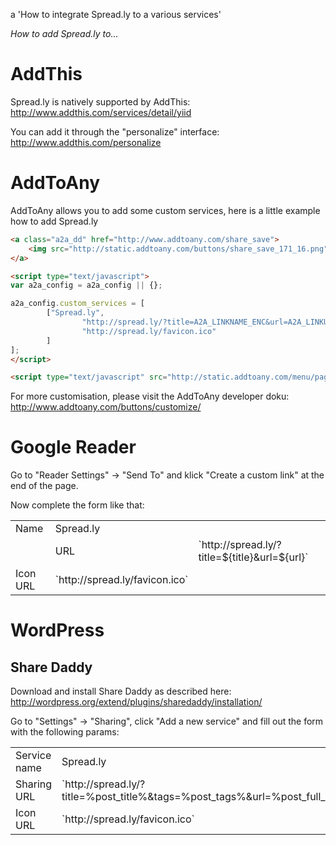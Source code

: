a 'How to integrate Spread.ly to a various services'

*How to add Spread.ly to...*

# AddThis

Spread.ly is natively supported by AddThis: http://www.addthis.com/services/detail/yiid

You can add it through the "personalize" interface: http://www.addthis.com/personalize

# AddToAny

AddToAny allows you to add some custom services, here is a little example how to add Spread.ly

```html
<a class="a2a_dd" href="http://www.addtoany.com/share_save">
    <img src="http://static.addtoany.com/buttons/share_save_171_16.png" border="0" alt="Share"/>
</a>

<script type="text/javascript">
var a2a_config = a2a_config || {};

a2a_config.custom_services = [
        ["Spread.ly",
                "http://spread.ly/?title=A2A_LINKNAME_ENC&url=A2A_LINKURL_ENC",
                "http://spread.ly/favicon.ico"
        ]
];
</script>

<script type="text/javascript" src="http://static.addtoany.com/menu/page.js"></script>
```

For more customisation, please visit the AddToAny developer doku: http://www.addtoany.com/buttons/customize/

# Google Reader

Go to "Reader Settings" -> "Send To" and klick "Create a custom link" at the end of the page.

Now complete the form like that:

<table>
  <tr>
    <td>Name</td>
    <td>Spread.ly</td>
  </tr>
  <td>
    <td>URL</td>
    <td>`http://spread.ly/?title=${title}&url=${url}`</td>
  </tr>
  <tr>
    <td>Icon URL</td>
    <td>`http://spread.ly/favicon.ico`</td>
  </tr>
</table>

# WordPress

## Share Daddy

Download and install Share Daddy as described here: http://wordpress.org/extend/plugins/sharedaddy/installation/

Go to "Settings" -> "Sharing", click "Add a new service" and fill out the form with the following params:

<table>
  <tr>
    <td>Service name</td>
    <td>Spread.ly</td>
  </tr>
  <tr>
    <td>Sharing URL</td>
    <td>`http://spread.ly/?title=%post_title%&tags=%post_tags%&url=%post_full_url%`</td>
  </tr>
  <tr>
    <td>Icon URL</td>
    <td>`http://spread.ly/favicon.ico`</td>
  </tr>
</table>